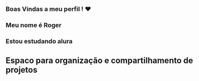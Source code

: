 ### Boas Vindas a meu perfil ! ❤️

### Meu nome é Roger 

### Estou estudando alura

## Espaco para organização e compartilhamento de projetos
